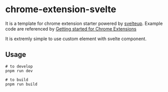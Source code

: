# chrome-extension-svelte

It is a template for chrome extension starter powered by [svelteup](). Example code are referenced by [Getting started for Chrome Extensions](https://developer.chrome.com/docs/extensions/mv3/getstarted/)

It is extremly simple to use custom element with svelte component.

## Usage

```shell
# to develop
pnpm run dev

# to build
pnpm run build
```
